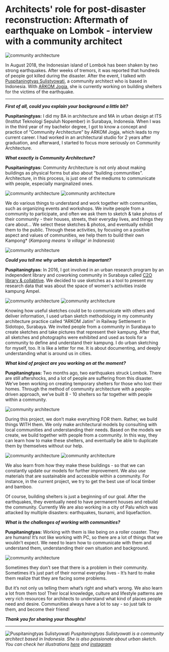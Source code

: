 
#  Architects' role for post-disaster reconstruction: Aftermath of earthquake on Lombok  - interview with a community architect

![community architecture](communityarchitecture3.jpg)

In August 2018, the Indonesian island of Lombok has been shaken by two strong earthquakes. After weeks of tremors, it was reported that hundreds of people got killed during the disaster. After the event, I talked with [Puspitaningtyas Sulistyowati](https://sketchmemories.wordpress.com/), a community architect who is based in Indonesia. With [ARKOM Jogja](https://arkomjogja.or.id/), she is currently working on building shelters for the victims of the earthquake. 

---

***First of all, could you explain your background a little bit?***

**Puspitaningtyas:** I did my BA in architecture and MA in urban design at ITS (Institut Teknologi Sepuluh Nopember) in Surabaya, Indonesia. When I was in the third year of my bachelor degree, I got to know a concept and practice of “Community Architecture” by ARKOM Jogja, which leads to my current career. I had worked in an architectural studio for 2 years after graduation, and afterward, I started to focus more seriously on Community Architecture. 

***What exactly is Community Architecture?***

**Puspitaningtyas:** Community Architecture is not only about making buildings as physical forms but also about “building communities”. Architecture, in this process, is just one of the mediums to communicate with people, especially marginalized ones. 

![community architecture](communityarchitecture2.JPG)
![community architecture](communityarchitecture1.JPG)

We do various things to understand and work together with communities, such as  organizing events and workshops. We invite people from a community to participate, and often we ask them to sketch & take photos of their community - their houses, streets, their everyday lives, and things they care about... We select these sketches & photos, and eventually exhibit them to the public. Through these activities, by focusing on a positive aspect and values of communities, we help them to build their own Kampong* (*Kampong means ‘a village’ in Indonesia*) 


![community architecture](communityarchitecture5.jpg)

***Could you tell me why urban sketch is important?***

**Puspitaningtyas:** In 2016, I got involved in an urban research program by an independent library and coworking community in Surabaya called [C2O library & collabtive](https://c2o-library.net/). We decided to use sketches as a tool to present my research data that was about the space of women's activities inside kampung Ampel. 

![community architecture](IMG20180824172400.jpg)
![community architecture](IMG20180824172437.jpg)

Knowing how useful sketches could be to communicate with others and deliver information, I used urban sketch methodology in my community architecture practice called “ARKOM Jatim” in Railway Settlement in Sidotopo, Surabaya. We invited people from a community in Surabaya to create sketches and take pictures that represent their kampung. After that, all sketches and photographs were exhibited and used as tools for a community to define and understand their kampung. I do urban sketching for myself, too. It is like a letter for me. It is about documenting, and deeply understanding what is around us in cities. 

***What kind of project are you working on at the moment?***

**Puspitaningtyas:** Two months ago, two earthquakes struck Lombok. There are still aftershocks, and a lot of people are suffering from this disaster. We’ve been working on creating temporary shelters for those who lost their homes. Through the method of community architecture with a people-driven approach, we’ve built 8 - 10 shelters so far together with people within a community. 

![community architecture](communityarchitecture4.jpg)

During this project, we don’t make everything FOR them. Rather, we build things WITH them. We only make architectural models by consulting with local communities and understanding their needs. Based on the models we create, we build together with people from a community. In this way, they can learn how to make these shelters, and eventually be able to duplicate them by themselves without our help. 

![community architecture](communityarchitecture6.jpg)
![community architecture](communityarchitecture7.jpg)

We also learn from how they make these buildings - so that we can constantly update our models for further improvement. We also use materials that are sustainable and accessible within a community. For instance, in the current project, we try to get the best use of local timber and bamboo. 

Of course, building shelters is just a beginning of our goal. After the earthquakes, they eventually need to have permanent houses and rebuild the community. Currently We are also working in a city of Palu which was attacked by multiple disasters: earthquakes, tsunami, and liquefaction.

***What is the challenges of working with communities?***

**Puspitaningtyas:** Working with them is like being on a roller coaster. They are humans! It’s not like working with PC, so there are a lot of things that we wouldn’t expect. We need to learn how to communicate with them and understand them, understanding their own situation and background. 

![community architecture](communityarchitecture8.jpg)

Sometimes they don’t see that there is a problem in their community. Sometimes it’s just part of their normal everyday lives - It’s hard to make them realize that they are facing some problems. 

But it’s not only us telling them what’s right and what’s wrong. We also learn a lot from them too! Their local knowledge, culture and lifestyle patterns are very rich resources for architects to understand what kind of places people need and desire. Communities always have a lot to say - so just talk to them, and become their friend! 

***Thank you for sharing your thoughts!***

---

![Puspitaningtyas Sulistyowati](IMG_3833_1600x1067.JPG)
*Puspitaningtyas Sulistyowati is a community architect based in Indonesia. She is also passionate about urban sketch. You can check her illustrations [here](https://sketchmemories.wordpress.com/) and [instagram](https://www.instagram.com/f_tyas/)*
